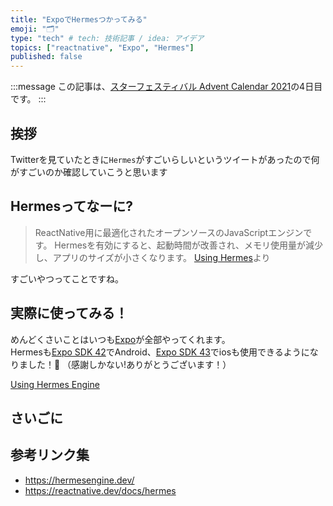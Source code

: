 ```yaml
---
title: "ExpoでHermesつかってみる"
emoji: "🗂"
type: "tech" # tech: 技術記事 / idea: アイデア
topics: ["reactnative", "Expo", "Hermes"]
published: false
---
```


:::message
この記事は、[スターフェスティバル Advent Calendar 2021](https://qiita.com/advent-calendar/2021/stafes)の4日目です。
:::

<!-- 昨日の記事についてひとこと -->

<!-- あいさつ -->
## 挨拶

Twitterを見ていたときに`Hermes`がすごいらしいというツイートがあったので何がすごいのか確認していこうと思います

## Hermesってなーに?

> ReactNative用に最適化されたオープンソースのJavaScriptエンジンです。
> Hermesを有効にすると、起動時間が改善され、メモリ使用量が減少し、アプリのサイズが小さくなります。
[Using Hermes](https://reactnative.dev/docs/hermes)より

すごいやつってことですね。

<!-- 実演 -->
## 実際に使ってみる！

めんどくさいことはいつも[Expo](https://expo.dev/)が全部やってくれます。  
Hermesも[Expo SDK 42](https://blog.expo.io/expo-sdk-42-579aee2348b6)でAndroid、[Expo SDK 43](https://blog.expo.dev/expo-sdk-43-aa9b3c7d5541)でiosも使用できるようになりました！🎉
（感謝しかない!ありがとうございます！）

[Using Hermes Engine](https://docs.expo.dev/guides/using-hermes/)


<!-- まとめ -->
## さいごに

<!-- スタフェスの勧誘 -->

<!-- リンク -->
## 参考リンク集

- https://hermesengine.dev/
- https://reactnative.dev/docs/hermes
